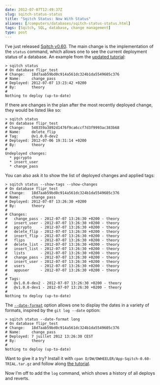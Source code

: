 ```yaml
--- 
date: 2012-07-07T12:49:37Z
slug: sqitch-status-status
title: "Sqitch Status: Now With Status"
aliases: [/computers/databases/sqitch-status-status.html]
tags: [Sqitch, SQL, database, change management]
type: post
---
```


<p>I’ve just released <a href="https://metacpan.org/release/DWHEELER/App-Sqitch-0.60-TRIAL">Sqitch v0.60</a>. The main change is the implementation of the <code>status</code> command, which allows one to see the current deployment status of a database. An example from the <a href="https://metacpan.org/module/DWHEELER/App-Sqitch-0.60-TRIAL/lib/sqitchtutorial.pod">updated tutorial</a>:</p>

<pre><code>&gt; sqitch status
# On database flipr_test
# Change:   18d7aab59bd0c914a561dc324b1da5549605c376
# Name:     change_pass
# Deployed: 2012-07-07 13:23:42 +0200
# By:       theory
# 
Nothing to deploy (up-to-date)
</code></pre>

<p>If there are changes in the plan after the most recently deployed change, they would be listed like so:</p>

<pre><code>&gt; sqitch status
# On database flipr_test
# Change:   540359a3892d1476f9ca6ccf7d3f9993ac383b68
# Name:     delete_flip
# Tag:      @v1.0.0-dev2
# Deployed: 2012-07-06 19:31:14 +0200
# By:       theory
# 
Undeployed changes:
  * pgcrypto
  * insert_user
  * change_pass
</code></pre>

<p>You can also ask it to show the list of deployed changes and applied tags:</p>

<pre><code>&gt; sqitch status --show-tags --show-changes
# On database flipr_test
# Change:   18d7aab59bd0c914a561dc324b1da5549605c376
# Name:     change_pass
# Deployed: 2012-07-07 13:26:30 +0200
# By:       theory
# 
# Changes:
#   change_pass - 2012-07-07 13:26:30 +0200 - theory
#   insert_user - 2012-07-07 13:26:30 +0200 - theory
#   pgcrypto    - 2012-07-07 13:26:30 +0200 - theory
#   delete_flip - 2012-07-07 13:26:30 +0200 - theory
#   insert_flip - 2012-07-07 13:26:30 +0200 - theory
#   flips       - 2012-07-07 13:26:30 +0200 - theory
#   delete_list - 2012-07-07 13:26:30 +0200 - theory
#   insert_list - 2012-07-07 13:26:30 +0200 - theory
#   lists       - 2012-07-07 13:26:30 +0200 - theory
#   change_pass - 2012-07-07 13:26:30 +0200 - theory
#   insert_user - 2012-07-07 13:26:30 +0200 - theory
#   users       - 2012-07-07 13:26:30 +0200 - theory
#   appuser     - 2012-07-07 13:26:30 +0200 - theory
# 
# Tags:
#   @v1.0.0-dev2 - 2012-07-07 13:26:30 +0200 - theory
#   @v1.0.0-dev1 - 2012-07-07 13:26:30 +0200 - theory
# 
Nothing to deploy (up-to-date)
</code></pre>

<p>The <a href="https://metacpan.org/module/DWHEELER/App-Sqitch-0.60-TRIAL/lib/sqitch-status.pod#Options"><code>--date-format</code></a> option allows one to display the dates in a variety of formats, inspired by the <code>git log --date</code> option:</p>

<pre><code>&gt; sqitch status --date-format long
# On database flipr_test
# Change:   18d7aab59bd0c914a561dc324b1da5549605c376
# Name:     change_pass
# Deployed: 7 juillet 2012 13:26:30 CEST
# By:       theory
# 
Nothing to deploy (up-to-date)
</code></pre>

<p>Want to give it a try? Install it with <code>cpan D/DW/DWHEELER/App-Sqitch-0.60-TRIAL.tar.gz</code> and follow along <a href="https://github.com/theory/sqitch/blob/master/lib/sqitchtutorial.pod">the tutorial</a>.</p>

<p>Now I’m off to add the <code>log</code> command, which shows a history of all deploys and reverts.</p>
